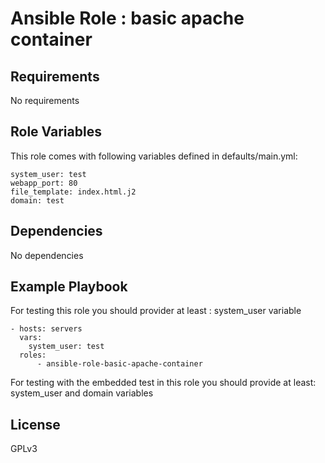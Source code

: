 Ansible Role : basic apache container
=========

Requirements
------------

No requirements

Role Variables
--------------

This role comes with following variables defined in defaults/main.yml:

```
system_user: test
webapp_port: 80
file_template: index.html.j2
domain: test
```

Dependencies
------------

No dependencies

Example Playbook
----------------

For testing this role you should provider at least : system_user variable 

```
- hosts: servers
  vars: 
    system_user: test
  roles:
      - ansible-role-basic-apache-container
```

For testing with the embedded test in this role you should provide at least: 
system_user and domain variables

License
-------

GPLv3